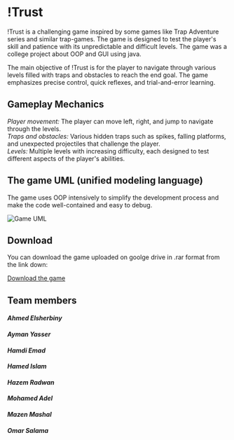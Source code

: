 # <b>!Trust</b>
!Trust is a challenging game inspired by some games like Trap Adventure series and similar trap-games. The game is designed to test the player's skill and patience with its unpredictable and difficult levels. The game was a college project about OOP and GUI using java.


The main objective of !Trust is for the player to navigate through various levels filled with traps and obstacles to reach the end goal. The game emphasizes precise control, quick reflexes, and trial-and-error learning.

## Gameplay Mechanics
<i>Player movement:</i> The player can move left, right, and jump to navigate through the levels.<br/>
<i>Traps and obstacles:</i> Various hidden traps such as spikes, falling platforms, and unexpected projectiles that challenge the player.<br/>
<i>Levels:</i> Multiple levels with increasing difficulty, each designed to test different aspects of the player's abilities.

## The game UML (unified modeling language)
The game uses OOP intensively to simplify the development process and make the code well-contained and easy to debug.

![Game UML](src/UML.png)

## Download
You can download the game uploaded on goolge drive in .rar format from the link down:  

[Download the game](https://drive.google.com/drive/folders/10r_UvL6_esxOY1Wb5qX2bg7B_zMmk8rd)

## Team members

#### <i>Ahmed Elsherbiny</i>
#### <i>Ayman Yasser</i>
#### <i>Hamdi Emad</i>
#### <i>Hamed Islam</i>
#### <i>Hazem Radwan</i>
#### <i>Mohamed Adel</i>
#### <i>Mazen Mashal</i>
#### <i>Omar Salama</i>

